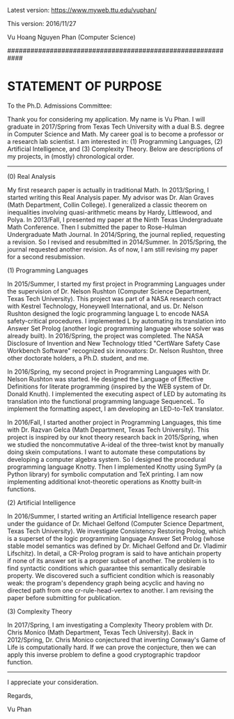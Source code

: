 Latest version: https://www.myweb.ttu.edu/vuphan/

This version: 2016/11/27

Vu Hoang Nguyen Phan (Computer Science)

############################################################

# STATEMENT OF PURPOSE

To the Ph.D. Admissions Committee:

Thank you for considering my application. My name is Vu
Phan. I will graduate in 2017/Spring from Texas Tech
University with a dual B.S. degree in Computer Science
and Math. My career goal is to become a professor or a
research lab scientist. I am interested in: (1)
Programming Languages, (2) Artificial Intelligence,
and (3) Complexity Theory. Below are descriptions of
my projects, in (mostly) chronological order.

------------------------------------------------------------

(0) Real Analysis

My first research paper is actually in traditional Math.
In 2013/Spring, I started writing this Real Analysis
paper. My advisor was Dr. Alan Graves (Math
Department, Collin College). I generalized a classic
theorem on inequalities involving quasi-arithmetic
means by Hardy, Littlewood, and Polya. In 2013/Fall, I
presented my paper at the Ninth Texas Undergraduate
Math Conference. Then I submitted the paper to
Rose-Hulman Undergraduate Math Journal. In
2014/Spring, the journal replied, requesting a
revision. So I revised and resubmitted in 2014/Summer.
In 2015/Spring, the journal requested another
revision. As of now, I am still revising my paper for
a second resubmission.

(1) Programming Languages

In 2015/Summer, I started my first project in
Programming Languages under the supervision of Dr.
Nelson Rushton (Computer Science Department, Texas
Tech University). This project was part of a NASA
research contract with Kestrel Technology, Honeywell
International, and us. Dr. Nelson Rushton designed the
logic programming language L to encode NASA
safety-critical procedures. I implemented L by
automating its translation into Answer Set Prolog
(another logic programming language whose solver was
already built). In 2016/Spring, the project was
completed. The NASA Disclosure of Invention and New
Technology titled "CertWare Safety Case Workbench
Software" recognized six innovators: Dr. Nelson
Rushton, three other doctorate holders, a Ph.D.
student, and me.

In 2016/Spring, my second project in Programming
Languages with Dr. Nelson Rushton was started. He
designed the Language of Effective Definitions for
literate programming (inspired by the WEB system of
Dr. Donald Knuth). I implemented the executing aspect
of LED by automating its translation into the
functional programming language SequenceL. To
implement the formatting aspect, I am developing an
LED-to-TeX translator.

In 2016/Fall, I started another project in Programming
Languages, this time with Dr. Razvan Gelca (Math
Department, Texas Tech University). This project is
inspired by our knot theory research back in
2015/Spring, when we studied the noncommutative
A-ideal of the three-twist knot by manually doing
skein computations. I want to automate these
computations by developing a computer algebra system.
So I designed the procedural programming language
Knotty. Then I implemented Knotty using SymPy (a
Python library) for symbolic computation and TeX
printing. I am now implementing additional
knot-theoretic operations as Knotty built-in functions.

(2) Artificial Intelligence

In 2016/Summer, I started writing an Artificial
Intelligence research paper under the guidance of Dr.
Michael Gelfond (Computer Science Department, Texas
Tech University). We investigate Consistency Restoring
Prolog, which is a superset of the logic programming
language Answer Set Prolog (whose stable model
semantics was defined by Dr. Michael Gelfond and Dr.
Vladimir Lifschitz). In detail, a CR-Prolog program is
said to have antichain property if none of its answer
set is a proper subset of another. The problem is to
find syntactic conditions which guarantee this
semantically desirable property. We discovered such a
sufficient condition which is reasonably weak: the
program's dependency graph being acyclic and having no
directed path from one cr-rule-head-vertex to another.
I am revising the paper before submitting for
publication.

(3) Complexity Theory

In 2017/Spring, I am investigating a Complexity Theory
problem with Dr. Chris Monico (Math Department, Texas
Tech University). Back in 2012/Spring, Dr. Chris
Monico conjectured that inverting Conway's Game of
Life is computationally hard. If we can prove the
conjecture, then we can apply this inverse problem to
define a good cryptographic trapdoor function.

------------------------------------------------------------

I appreciate your consideration.

Regards,

Vu Phan
